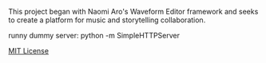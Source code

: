 This project began with Naomi Aro's Waveform Editor framework and seeks to create a platform for music and storytelling collaboration.

runny dummy server:
python -m SimpleHTTPServer

[MIT License](http://doge.mit-license.org)
